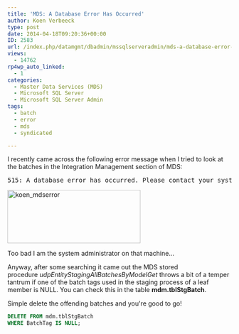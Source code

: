 ```yaml
---
title: 'MDS: A Database Error Has Occurred'
author: Koen Verbeeck
type: post
date: 2014-04-18T09:20:36+00:00
ID: 2583
url: /index.php/datamgmt/dbadmin/mssqlserveradmin/mds-a-database-error-has-occurred/
views:
  - 14762
rp4wp_auto_linked:
  - 1
categories:
  - Master Data Services (MDS)
  - Microsoft SQL Server
  - Microsoft SQL Server Admin
tags:
  - batch
  - error
  - mds
  - syndicated

---
```

I recently came across the following error message when I tried to look at the batches in the Integration Management section of MDS:

<pre parse="no">515: A database error has occurred. Please contact your system administrator</pre>

[<img class="alignnone size-full wp-image-2585" alt="koen_mdserror" src="https://lessthandot.z19.web.core.windows.net/wp-content/uploads/2014/04/koen_mdserror.png" width="299" height="120" />][1]

Too bad I am the system administrator on that machine...

Anyway, after some searching it came out the MDS stored procedure _udpEntityStagingAllBatchesByModelGet_ throws a bit of a temper tantrum if one of the batch tags used in the staging process of a leaf member is NULL. You can check this in the table **mdm.tblStgBatch**.

Simple delete the offending batches and you're good to go!

```sql
DELETE FROM mdm.tblStgBatch
WHERE BatchTag IS NULL;
```


 [1]: https://lessthandot.z19.web.core.windows.net/wp-content/uploads/2014/04/koen_mdserror.png